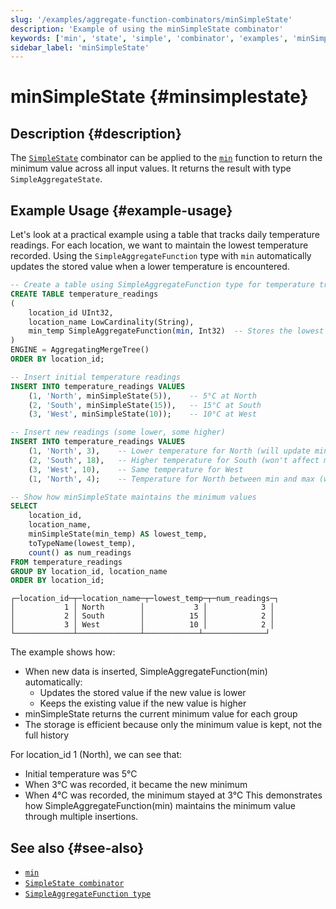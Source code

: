 ```yaml
---
slug: '/examples/aggregate-function-combinators/minSimpleState'
description: 'Example of using the minSimpleState combinator'
keywords: ['min', 'state', 'simple', 'combinator', 'examples', 'minSimpleState']
sidebar_label: 'minSimpleState'
---
```


# minSimpleState {#minsimplestate}

## Description {#description}

The [`SimpleState`](/sql-reference/aggregate-functions/combinators#-simplestate) combinator can be applied to the [`min`](/sql-reference/aggregate-functions/reference/min)
function to return the minimum value across all input values. It returns the result with type `SimpleAggregateState`.

## Example Usage {#example-usage}

Let's look at a practical example using a table that tracks daily temperature readings. For each location, we want to maintain the lowest temperature recorded. Using the `SimpleAggregateFunction` type with `min` automatically updates the stored value when a lower temperature is encountered.

```sql title="Query"
-- Create a table using SimpleAggregateFunction type for temperature tracking
CREATE TABLE temperature_readings
(
    location_id UInt32,
    location_name LowCardinality(String),
    min_temp SimpleAggregateFunction(min, Int32)  -- Stores the lowest temperature seen
)
ENGINE = AggregatingMergeTree()
ORDER BY location_id;

-- Insert initial temperature readings
INSERT INTO temperature_readings VALUES
    (1, 'North', minSimpleState(5)),    -- 5°C at North
    (2, 'South', minSimpleState(15)),   -- 15°C at South
    (3, 'West', minSimpleState(10));    -- 10°C at West

-- Insert new readings (some lower, some higher)
INSERT INTO temperature_readings VALUES
    (1, 'North', 3),    -- Lower temperature for North (will update min)
    (2, 'South', 18),   -- Higher temperature for South (won't affect min)
    (3, 'West', 10),    -- Same temperature for West
    (1, 'North', 4);    -- Temperature for North between min and max (won't affect min)

-- Show how minSimpleState maintains the minimum values
SELECT
    location_id,
    location_name,
    minSimpleState(min_temp) AS lowest_temp,
    toTypeName(lowest_temp),
    count() as num_readings
FROM temperature_readings
GROUP BY location_id, location_name
ORDER BY location_id;
```

```response title="Response"
┌─location_id─┬─location_name─┬─lowest_temp─┬─num_readings─┐
│           1 │ North        │           3 │            3 │
│           2 │ South        │          15 │            2 │
│           3 │ West         │          10 │            2 │
└─────────────┴──────────────┴────────────┴──────────────┘
```

The example shows how:
- When new data is inserted, SimpleAggregateFunction(min) automatically:
  - Updates the stored value if the new value is lower
  - Keeps the existing value if the new value is higher
- minSimpleState returns the current minimum value for each group
- The storage is efficient because only the minimum value is kept, not the full history

For location_id 1 (North), we can see that:
- Initial temperature was 5°C
- When 3°C was recorded, it became the new minimum
- When 4°C was recorded, the minimum stayed at 3°C
This demonstrates how SimpleAggregateFunction(min) maintains the minimum value through multiple insertions.

## See also {#see-also}
- [`min`](/sql-reference/aggregate-functions/reference/min)
- [`SimpleState combinator`](/sql-reference/aggregate-functions/combinators#-simplestate)
- [`SimpleAggregateFunction type`](/sql-reference/data-types/simpleaggregatefunction) 